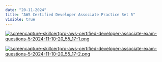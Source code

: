 ```yaml
---
date: "20-11-2024"
title: "AWS Certified Developer Associate Practice Set 5"
visible: true
---
```

<a href="/blog/images/screencapture-skillcertpro-aws-certified-developer-associate-exam-questions-5-2024-11-10-20_55_17-1.png" target="_blank"><img src="/blog/images/screencapture-skillcertpro-aws-certified-developer-associate-exam-questions-5-2024-11-10-20_55_17-1.png" alt="screencapture-skillcertpro-aws-certified-developer-associate-exam-questions-5-2024-11-10-20_55_17-1.png" /></a>

<a href="/blog/images/screencapture-skillcertpro-aws-certified-developer-associate-exam-questions-5-2024-11-10-20_55_17-2.png" target="_blank"><img src="/blog/images/screencapture-skillcertpro-aws-certified-developer-associate-exam-questions-5-2024-11-10-20_55_17-2.png" alt="screencapture-skillcertpro-aws-certified-developer-associate-exam-questions-5-2024-11-10-20_55_17-2.png" /></a>

